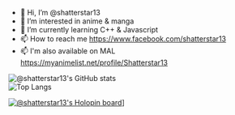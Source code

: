 - 👋 Hi, I’m @shatterstar13
- 👀 I’m interested in anime & manga
- 🌱 I’m currently learning C++ & Javascript
- 📫 How to reach me https://www.facebook.com/shatterstar13
- 📫 I'm also available on MAL https://myanimelist.net/profile/Shatterstar13

![@shatterstar13's GitHub stats](https://github-readme-stats.vercel.app/api?username=shatterstar13&show_icons=true&theme=react) </br> ![Top Langs](https://github-readme-stats.vercel.app/api/top-langs/?username=shatterstar13&layout=compact&theme=react)

[![@shatterstar13's Holopin board](https://holopin.me/shatterstar13)](https://holopin.io/@shatterstar13)]

<!---
shatterstar13/shatterstar13 is a ✨ special ✨ repository because its `README.md` (this file) appears on your GitHub profile.
You can click the Preview link to take a look at your changes.
--->
